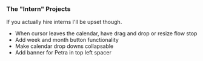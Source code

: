### The "Intern" Projects
If you actually hire interns I'll be upset though.

* When cursor leaves the calendar, have drag and drop or resize flow stop
* Add week and month button functionality
* Make calendar drop downs collapsable
* Add banner for Petra in top left spacer
